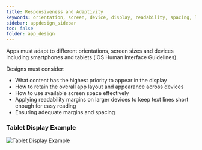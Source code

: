 ```yaml
---
title: Responsiveness and Adaptivity
keywords: orientation, screen, device, display, readability, spacing, layout, tablet,
sidebar: appdesign_sidebar
toc: false
folder: app_design 
---
```


Apps must adapt to different orientations, screen sizes and devices including smartphones and tablets (iOS Human Interface Guidelines).

Designs must consider:
* What content has the highest priority to appear in the display 
* How to retain the overall app layout and appearance across devices 
* How to use available screen space effectively 
* Applying readability margins on larger devices to keep text lines short enough for easy reading 
* Ensuring adequate margins and spacing 

### Tablet Display Example

<img class="img-responsive img-thumbnail" alt="Tablet Display Example" src="{{ '/images/examples/design-standards-responsiveness-tablet.png' | prepend: site.baseurl }}">